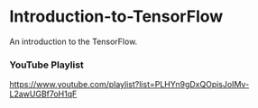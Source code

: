 # Introduction-to-TensorFlow
An introduction to the TensorFlow.

### YouTube Playlist
https://www.youtube.com/playlist?list=PLHYn9gDxQOpisJoIMv-L2awUGBf7oH1qF
